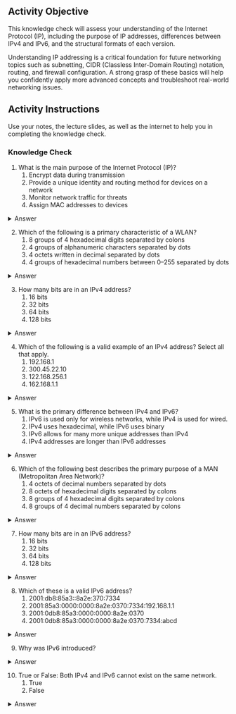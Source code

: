 ## Activity Objective
This knowledge check will assess your understanding of the Internet Protocol (IP), including the purpose of IP addresses, differences between IPv4 and IPv6, and the structural formats of each version. 

Understanding IP addressing is a critical foundation for future networking topics such as subnetting, CIDR (Classless Inter-Domain Routing) notation, routing, and firewall configuration. A strong grasp of these basics will help you confidently apply more advanced concepts and troubleshoot real-world networking issues.



## Activity Instructions
Use your notes, the lecture slides, as well as the internet to help you in completing the knowledge check.

### Knowledge Check
1. What is the main purpose of the Internet Protocol (IP)?
   1. Encrypt data during transmission
   2. Provide a unique identity and routing method for devices on a network
   3. Monitor network traffic for threats
   4. Assign MAC addresses to devices
<details closed>
<summary>Answer</summary>
Provide a unique identity and routing method for devices on a network
</details>

2. Which of the following is a primary characteristic of a WLAN?
   1. 8 groups of 4 hexadecimal digits separated by colons
   2. 4 groups of alphanumeric characters separated by dots
   3. 4 octets written in decimal  separated by dots
   4. 4 groups of hexadecimal numbers between 0–255 separated by dots
<details closed>
<summary>Answer</summary>
4 octets written in decimal separated by dots
</details>

3. How many bits are in an IPv4 address?
   1. 16 bits
   2. 32 bits
   3. 64 bits
   4. 128 bits
<details closed>
<summary>Answer</summary>
An IPv4 address is made up of 4 octets (8 bits each) which equals 32 bits.
</details>

4. Which of the following is a valid example of an IPv4 address? Select all that apply.
   1. 192.168.1
   2. 300.45.22.10
   3. 122.168.256.1
   4. 162.168.1.1
<details closed>
<summary>Answer</summary>
Option "A" is invalid because IPv4 addresses must have four octets (e.g., x.x.x.x). This one only has three, so it is not valid. "B" because each octet in an IPv4 address must be in the range 0–255. 300 is out of range, so this is not valid.  "C" because similar to option B, 256 is out of range for an octet (max value is 255), making it invalid. This leaves "D" which has four octets, and all are within the 0–255 range, making it a correctly formatted IPv4 address.
</details>


5. What is the primary difference between IPv4 and IPv6?
   1. IPv6 is used only for wireless networks, while IPv4 is used for wired.
   2. IPv4 uses hexadecimal, while IPv6 uses binary
   3. IPv6 allows for many more unique addresses than IPv4
   4. IPv4 addresses are longer than IPv6 addresses
<details closed>
<summary>Answer</summary>
IPv6 allows for many more unique addresses than IPv4
</details>

6. Which of the following best describes the primary purpose of a MAN (Metropolitan Area Network)?
   1. 4 octets of decimal numbers separated by dots
   2. 8 octets of hexadecimal digits separated by colons
   3. 8 groups of 4 hexadecimal digits separated by colons
   4. 8 groups of 4 decimal numbers separated by colons
<details closed>
<summary>Answer</summary>
To connect users and devices within a city or metropolitan area.
</details>

7. How many bits are in an IPv6 address?
   1. 16 bits
   2. 32 bits
   3. 64 bits
   4. 128 bits
<details closed>
<summary>Answer</summary>
In IPv6, each of the 8 groups is 16 bits long, making the full IPv6 address 128 bits in total.
</details>

8. Which of these is a valid IPv6 address?
   1. 2001:db8:85a3::8a2e:370:7334
   2. 2001:85a3:0000:0000:8a2e:0370:7334:192.168.1.1
   3. 2001:0db8:85a3:0000:0000:8a2e:0370
   4. 2001:0db8:85a3:0000:0000:8a2e:0370:7334:abcd
<details closed>
<summary>Answer</summary>
Option "A" is valid and uses double colons (::) correctly to compress consecutive zero blocks. "B" mixes IPv6 and IPv4 formats improperly. "C" is incomplete (only 7 groups instead of 8 or an allowable :: abbreviation). "D" contains 9 groups, which exceeds the maximum allowed for IPv6.
</details>

9. Why was IPv6 introduced?
<details closed>
<summary>Answer</summary>
IPv6 was introduced to due to the fact that IPv4 addresses are limited and at risk of being exhausted. IPv6 solves this problem by providing a larger pool of IP addresses, which enables more devices to connect to the internet. Also, IPv6 includes features like simplified header formats and improved support for security and mobility.
</details>

10. True or False: Both IPv4 and IPv6 cannot exist on the same network.
    1. True
    2. False
<details closed>
<summary>Answer</summary>
IPv4 and IPv6 can coexist on the same network using a method called dual stack. In a dual stack configuration, devices are configured with both an IPv4 address and an IPv6 address. This allows them to communicate with both IPv4 and IPv6 systems, ensuring compatibility during the ongoing transition from IPv4 to IPv6.
</details>
